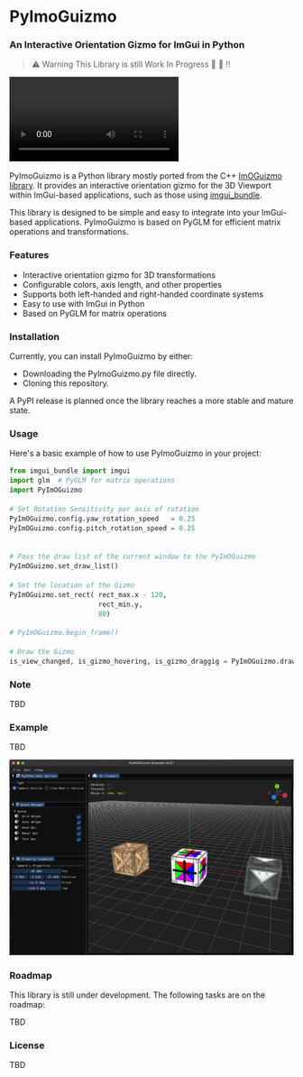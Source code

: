 # PyImoGuizmo

### An Interactive Orientation Gizmo for ImGui in Python

> ⚠️ Warning This Library is still Work In Progress 🚧 👷 ‼️


<video controls>
<source src="media/PyImOGuizmo_Demo.mp4" type="video/mp4">
</video>

PyImoGuizmo is a Python library mostly ported from the C++ [ImOGuizmo library](https://github.com/fknfilewalker/imoguizmo). It provides an interactive orientation gizmo for the 3D Viewport  within ImGui-based applications, such as those using [imgui_bundle](https://github.com/pthom/imgui_bundle).

This library is designed to be simple and easy to integrate into your ImGui-based applications. PyImoGuizmo is based on PyGLM for efficient matrix operations and transformations.


### Features

- Interactive orientation gizmo for 3D transformations
- Configurable colors, axis length, and other properties
- Supports both left-handed and right-handed coordinate systems
- Easy to use with ImGui in Python
- Based on PyGLM for matrix operations

### Installation

Currently, you can install PyImoGuizmo by either:

* Downloading the PyImoGuizmo.py file directly.
* Cloning this repository.

A PyPI release is planned once the library reaches a more stable and mature state.



### Usage

Here's a basic example of how to use PyImoGuizmo in your project:

```Python
from imgui_bundle import imgui
import glm  # PyGLM for matrix operations
import PyImOGuizmo 

# Set Rotation Sensitivity per axis of rotation
PyImOGuizmo.config.yaw_rotation_speed   = 0.25 
PyImOGuizmo.config.pitch_rotation_speed = 0.25 


# Pass the draw list of the current window to the PyImOGuizmo
PyImOGuizmo.set_draw_list()

# Set the location of the Gizmo
PyImOGuizmo.set_rect( rect_max.x - 120, 
                      rect_min.y, 
                      80)

# PyImOGuizmo.begin_frame() 

# Draw the Gizmo
is_view_changed, is_gizmo_hovering, is_gizmo_draggig = PyImOGuizmo.draw_gizmo_camera(viewport_camera)


```

### Note

TBD


### Example

TBD

![Example App](media/PyImOGuizmo_Example_App.png)

### Roadmap

This library is still under development. The following tasks are on the roadmap:

TBD

### License

TBD
